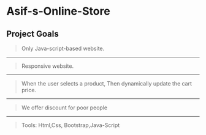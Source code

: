 # Asif-s-Online-Store

## Project Goals
>	Only Java-script-based website.
---
>Responsive website.
---
>When the user selects a product, Then dynamically update the cart price.
---
>We offer discount for poor people
---
>Tools: Html,Css, Bootstrap,Java-Script
